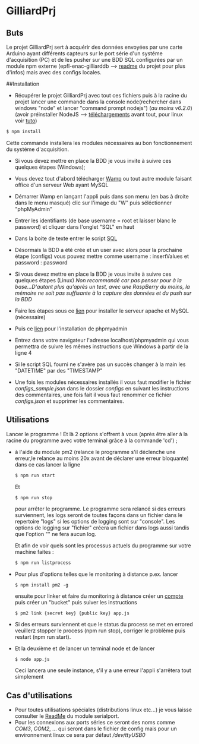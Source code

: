 # GilliardPrj

## Buts
Le projet GilliardPrj sert à acquérir des données envoyées par une carte Arduino ayant différents 
capteurs sur le port série d'un systéme d'acquisition (PC) et de les pusher sur une BDD SQL configurées 
par un module npm externe (epfl-enac-gilliarddb --> [readme](https://github.com/epfl-enacit2/epfl-enac-GilliardDB "Lien vers le github epfl-enac-GilliardDB") du projet pour plus d'infos) mais avec des configs locales.

##Installation

* Récupérer le projet GilliardPrj avec tout ces fichiers puis à la racine du projet lancer une commande dans la console node(rechercher dans windows "node" et lancer "command prompt nodejs") (*au moins v6.2.0*) (avoir préinstaller NodeJS --> [téléchargements](https://nodejs.org/en/ "Lien vers l'installation de NodeJS dernière version - Current") avant tout, pour linux voir [tuto](https://nodejs.org/en/download/package-manager/)) 
```bash
$ npm install
```
Cette commande installera les modules nécessaires au bon fonctionnement du systéme d'acquisition.

* Si vous devez mettre en place la BDD je vous invite à suivre ces quelques étapes (Windows);
 * Vous devez tout d'abord télécharger [Wamp](http://www.wampserver.com/ "Lien pour le téléchargement de Wamp") ou tout autre module faisant office d'un serveur Web ayant MySQL
 * Démarrer Wamp en lançant l'appli puis dans son menu (en bas à droite dans le menu masqué) clic sur l'image du "W" puis séléctionner "phpMyAdmin"
 * Entrer les identifiants (de base username = root et laisser blanc le password) et cliquer dans l'onglet "SQL" en haut 
 * Dans la boite de texte entrer le script [SQL](https://github.com/epfl-enacit2/epfl-enac-GilliardDB/blob/master/docs/GilliardDbModels.sql "Lien vers le script SQL de la BDD")
 * Désormais la BDD a été crée et un user avec alors pour la prochaine étape (configs) vous pouvez mettre comme username : insertValues et password : password

* Si vous devez mettre en place la BDD je vous invite à suivre ces quelques étapes (Linux) *Non recommandé car pas penser pour à la base...D'autant plus qu'après un test, avec une RaspBerry du moins, la mémoire ne soit pas suffisante à la capture des données et du push sur la BDD*
 * Faire les étapes sous ce [lien](https://www.stewright.me/2012/09/tutorial-install-apache-php-and-mysql-on-raspberry-pi/) pour installer le serveur apache et MySQL (nécessaire)
 * Puis ce [lien](https://www.stewright.me/2012/09/tutorial-install-phpmyadmin-on-your-raspberry-pi/) pour l'installation de phpmyadmin 
 * Entrez dans votre navigateur l'adresse localhost/phpmyadmin qui vous permettra de suivre les mêmes instructions que Windows à partir de la ligne 4
 * Si le script SQL fourni ne s'avère pas un succès changer à la main les "DATETIME" par des "TIMESTAMP"

* Une fois les modules nécessaires installés il vous faut modifier le fichier *configs_sample.json* dans le dossier *configs* en suivant les instructions des commentaires, une fois fait il vous faut renommer ce fichier *configs.json* et supprimer les commentaires.

## Utilisations

Lancer le programme ! Et là 2 options s'offrent à vous (après être aller à la racine du programme avec votre terminal grâce à la commande 'cd') ;

*  à l'aide du module pm2 (relance le programme  s'il déclenche une erreur,le relance au moins 20x avant de déclarer une erreur bloquante) dans ce cas lancer la ligne 
    ```bash
    $ npm run start
    ```
    Et 
    ```bash
    $ npm run stop
    ```
    pour arrêter le programme.
    Le programme sera relancé si des erreurs surviennent, les logs seront de toutes façons dans un fichier dans le repertoire "logs" si les options de logging sont sur "console". Les options de logging sur "fichier" créera un fichier dans logs aussi tandis que l'option "" ne fera aucun log.

    Et afin de voir quels sont les processus actuels du programme sur votre machine faites :
    ```bash
    $ npm run listprocess
    ```
  * Pour plus d'options telles que le monitoring à distance p.ex. lancer 
    ```
    $ npm install pm2 -g
    ```
    ensuite pour linker et faire du monitoring à distance créer un [compte](https://app.keymetrics.io/#/register "Register for KeyMetrics") puis créer un "bucket" puis suiver les instructions
    ```
    $ pm2 link {secret key} {public key} app.js
    ```
 * Si des erreurs surviennent et que le status du process se met en errored veuillerz stopper le process (npm run stop), corriger le problème puis restart (npm run start).

*  Et la deuxième et de lancer un terminal node et de lancer
    ```
    $ node app.js
    ```
    Ceci lancera une seule instance, s'il y a une erreur l'appli s'arrêtera tout simplement

## Cas d'utilisations

* Pour toutes utilisations spéciales (distributions linux etc...) je vous laisse consulter le [ReadMe](https://github.com/EmergingTechnologyAdvisors/node-serialport#raspberry-pi-linux) du module serialport.
* Pour les connexions aux ports séries ce seront des noms comme *COM3*, *COM2*, ... qui seront dans le fichier de config mais pour un environnement linux ce sera par défaut */dev/ttyUSB0*